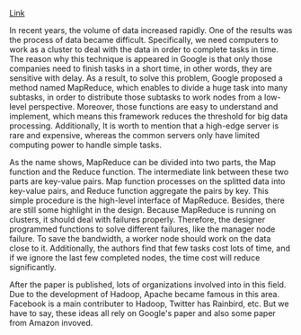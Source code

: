 [Link](https://www.usenix.org/conference/osdi-04/mapreduce-simplified-data-processing-large-clusters)

In recent years, the volume of data increased rapidly. One of the results was the process of data became difficult. Specifically, we need computers to work as a cluster to deal with the data in order to complete tasks in time. The reason why this technique is appeared in Google is that only those companies need to finish tasks in a short time, in other words, they are sensitive with delay. As a result, to solve this problem, Google proposed a method named MapReduce, which enables to divide a huge task into many subtasks, in order to distribute those subtasks to work nodes from a low-level perspective. Moreover, those functions are easy to understand and implement, which means this framework reduces the threshold for big data processing. Additionally, It is worth to mention that a high-edge server is rare and expensive, whereas the common servers only have limited computing power to handle simple tasks. 

As the name shows, MapReduce can be divided into two parts, the Map function and the Reduce function. The intermediate link between these two parts are key-value pairs. Map function processes on the splitted data into key-value pairs, and Reduce function aggregate the pairs by key. This simple procedure is the high-level interface of MapReduce. Besides, there are still some highlight in the design. Because MapReduce is running on clusters, it should deal with failures properly. Therefore, the designer programmed functions to solve different failures, like the manager node failure. To save the bandwidth, a worker node should work on the data close to it. Additionally, the authors find that few tasks cost lots of time, and if we ignore the last few completed nodes, the time cost will reduce significantly.

After the paper is published, lots of organizations involved into in this field. Due to the development of Hadoop, Apache became famous in this area. Facebook is a main contributer to Hadoop, Twitter has Rainbird, etc. But we have to say, these ideas all rely on Google's paper and also some paper from Amazon invoved.